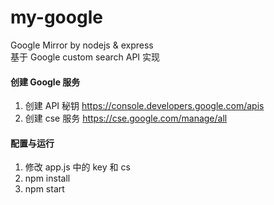 # my-google
Google Mirror by nodejs & express  
基于 Google custom search API 实现
#### 创建 Google 服务
1. 创建 API 秘钥 https://console.developers.google.com/apis
1. 创建 cse 服务 https://cse.google.com/manage/all
#### 配置与运行
1. 修改 app.js 中的 key 和 cs
1. npm install
1. npm start
